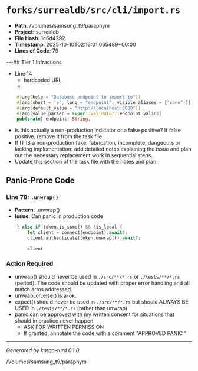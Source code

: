 # `forks/surrealdb/src/cli/import.rs`

- **Path**: /Volumes/samsung_t9/paraphym
- **Project**: surrealdb
- **File Hash**: 1c6d4292  
- **Timestamp**: 2025-10-10T02:16:01.065489+00:00  
- **Lines of Code**: 79

---## Tier 1 Infractions 


- Line 14
  - hardcoded URL
  - 

```rust
	#[arg(help = "Database endpoint to import to")]
	#[arg(short = 'e', long = "endpoint", visible_aliases = ["conn"])]
	#[arg(default_value = "http://localhost:8000")]
	#[arg(value_parser = super::validator::endpoint_valid)]
	pub(crate) endpoint: String,
```

- is this actually a non-production indicator or a false positive? If false positive, remove it from the task file.
- If IT IS a non-production fake, fabrication, incomplete, dangeours or lacking implementation: add detailed notes explaining the issue and plan out the necessary replacement work in sequential steps. 
- Update this section of the task file with the notes and plan.

## Panic-Prone Code


### Line 78: `.unwrap()`

- **Pattern**: .unwrap()
- **Issue**: Can panic in production code

```rust
	} else if token.is_some() && !is_local {
		let client = connect(endpoint).await?;
		client.authenticate(token.unwrap()).await?;

		client
```

### Action Required

- unwrap() should never be used in `./src/**/*.rs` or `./tests/**/*.rs` (period). The code should be updated with proper error handling and all match arms addressed.
- unwrap_or_else() is a-ok. 
- expect() should never be used in `./src/**/*.rs` but should ALWAYS BE USED in `./tests/**/*.rs` (rather than unwrap)
- panic can be approved with my written consent for situations that should in practice never happen  
  - ASK FOR WRITTEN PERMISSION
  - If granted, annotate the code with a comment "APPROVED PANIC "

---

*Generated by kargo-turd 0.1.0*

/Volumes/samsung_t9/paraphym